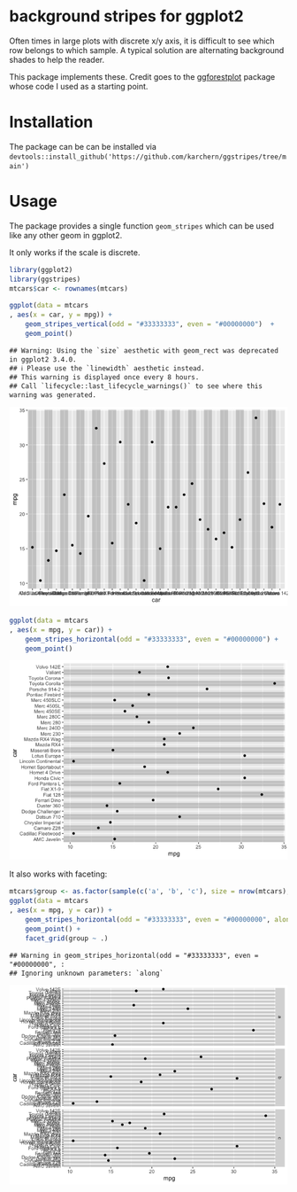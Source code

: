 
# background stripes for ggplot2

Often times in large plots with discrete x/y axis, it is difficult to
see which row belongs to which sample. A typical solution are
alternating background shades to help the reader.

This package implements these. Credit goes to the
[ggforestplot](https://github.com/nightingalehealth/ggforestplot)
package whose code I used as a starting point.

# Installation

The package can be can be installed via
`devtools::install_github('https://github.com/karchern/ggstripes/tree/main')`

# Usage

The package provides a single function `geom_stripes` which can be used
like any other geom in ggplot2.

It only works if the scale is discrete.

``` r
library(ggplot2)
library(ggstripes)
mtcars$car <- rownames(mtcars)
```

``` r
ggplot(data = mtcars
, aes(x = car, y = mpg)) +
    geom_stripes_vertical(odd = "#33333333", even = "#00000000")  +
    geom_point()
```

    ## Warning: Using the `size` aesthetic with geom_rect was deprecated in ggplot2 3.4.0.
    ## ℹ Please use the `linewidth` aesthetic instead.
    ## This warning is displayed once every 8 hours.
    ## Call `lifecycle::last_lifecycle_warnings()` to see where this warning was generated.

![](README_files/figure-gfm/unnamed-chunk-2-1.png)<!-- -->

``` r
ggplot(data = mtcars 
, aes(x = mpg, y = car)) +
    geom_stripes_horizontal(odd = "#33333333", even = "#00000000") +
    geom_point()
```

![](README_files/figure-gfm/unnamed-chunk-3-1.png)<!-- -->

It also works with faceting:

``` r
mtcars$group <- as.factor(sample(c('a', 'b', 'c'), size = nrow(mtcars), replace = TRUE))
ggplot(data = mtcars
, aes(x = mpg, y = car)) +
    geom_stripes_horizontal(odd = "#33333333", even = "#00000000", along = "x") +
    geom_point() +
    facet_grid(group ~ .)
```

    ## Warning in geom_stripes_horizontal(odd = "#33333333", even = "#00000000", :
    ## Ignoring unknown parameters: `along`

![](README_files/figure-gfm/unnamed-chunk-4-1.png)<!-- -->
